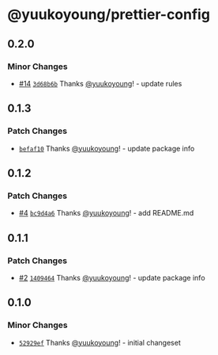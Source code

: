 # @yuukoyoung/prettier-config

## 0.2.0

### Minor Changes

- [#14](https://github.com/yuukoyoung/yuuko-design/pull/14) [`3d68b6b`](https://github.com/yuukoyoung/yuuko-design/commit/3d68b6b9179830b175c53a41c68ead9082333b68) Thanks [@yuukoyoung](https://github.com/yuukoyoung)! - update rules

## 0.1.3

### Patch Changes

- [`befaf10`](https://github.com/yuukoyoung/yuuko-design/commit/befaf105c353275610cb4668a4a1bd6ec86cc5b0) Thanks [@yuukoyoung](https://github.com/yuukoyoung)! - update package info

## 0.1.2

### Patch Changes

- [#4](https://github.com/yuukoyoung/yuuko-design/pull/4) [`bc9d4a6`](https://github.com/yuukoyoung/yuuko-design/commit/bc9d4a6a6c7b57bf2793c78d6eaaf87bbe35ccb4) Thanks [@yuukoyoung](https://github.com/yuukoyoung)! - add README.md

## 0.1.1

### Patch Changes

- [#2](https://github.com/yuukoyoung/yuuko-design/pull/2) [`1409464`](https://github.com/yuukoyoung/yuuko-design/commit/1409464dce436f5cc1830c3841d36cb6d10d1bd2) Thanks [@yuukoyoung](https://github.com/yuukoyoung)! - update package info

## 0.1.0

### Minor Changes

- [`52929ef`](https://github.com/yuukoyoung/yuuko-design/commit/52929ef77f4bc20f1a0caf5069b1f8a2c34a8938) Thanks [@yuukoyoung](https://github.com/yuukoyoung)! - initial changeset

